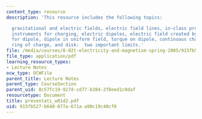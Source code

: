 ```yaml
---
content_type: resource
description: 'This resource includes the following topics:

  gravitational and electric fields, electric field lines, in-class problem, charging,
  instruments for charging, electric dipoles, electric field created by dipole, shockwave
  for dipole, dipole in uniform field, torque on dipole, continuous charge distributions,
  ring of charge, and disk:  two important limits.'
file: /media/courses/8-02t-electricity-and-magnetism-spring-2005/915fb527b640077a671aa90c19c40cf0_presentati_w01d2.pdf
file_type: application/pdf
learning_resource_types:
- Lecture Notes
ocw_type: OCWFile
parent_title: Lecture Notes
parent_type: CourseSection
parent_uid: 8c57fc19-927d-cd77-b384-2f8eed1c0daf
resourcetype: Document
title: presentati_w01d2.pdf
uid: 915fb527-b640-077a-671a-a90c19c40cf0
---
```

